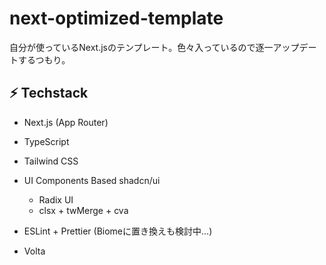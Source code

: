 # next-optimized-template

自分が使っているNext.jsのテンプレート。色々入っているので逐一アップデートするつもり。

## ⚡️ Techstack

- Next.js (App Router)
- TypeScript
- Tailwind CSS
- UI Components Based shadcn/ui

  - Radix UI
  - clsx + twMerge + cva

- ESLint + Prettier (Biomeに置き換えも検討中...)
- Volta
